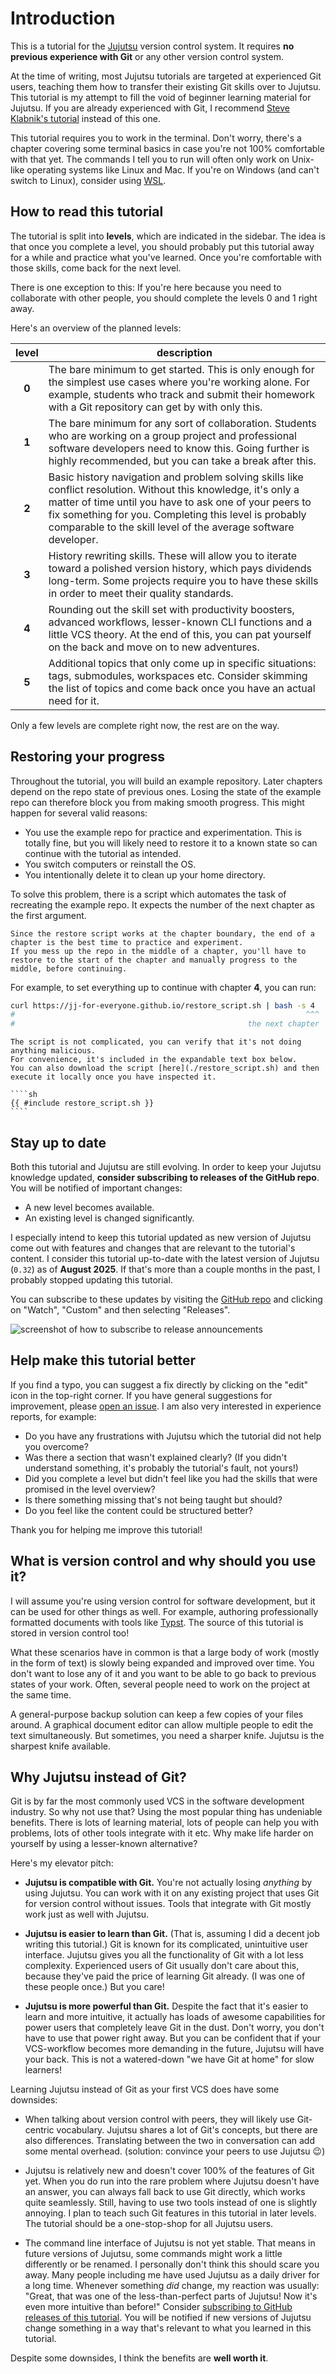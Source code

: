 # Introduction

This is a tutorial for the [Jujutsu](https://github.com/jj-vcs/jj) version control system.
It requires **no previous experience with Git** or any other version control system.

At the time of writing, most Jujutsu tutorials are targeted at experienced Git users, teaching them how to transfer their existing Git skills over to Jujutsu.
This tutorial is my attempt to fill the void of beginner learning material for Jujutsu.
If you are already experienced with Git, I recommend [Steve Klabnik's tutorial](https://steveklabnik.github.io/jujutsu-tutorial) instead of this one.

This tutorial requires you to work in the terminal.
Don't worry, there's a chapter covering some terminal basics in case you're not 100% comfortable with that yet.
The commands I tell you to run will often only work on Unix-like operating systems like Linux and Mac.
If you're on Windows (and can't switch to Linux), consider using [WSL](https://learn.microsoft.com/en-us/windows/wsl/install).

## How to read this tutorial

The tutorial is split into **levels**, which are indicated in the sidebar.
The idea is that once you complete a level, you should probably put this tutorial away for a while and practice what you've learned.
Once you're comfortable with those skills, come back for the next level.

There is one exception to this:
If you're here because you need to collaborate with other people, you should complete the levels 0 and 1 right away.

Here's an overview of the planned levels:

| level | description |
| :-: | --- |
| **0** | The bare minimum to get started. This is only enough for the simplest use cases where you're working alone. For example, students who track and submit their homework with a Git repository can get by with only this. |
| **1** | The bare minimum for any sort of collaboration. Students who are working on a group project and professional software developers need to know this. Going further is highly recommended, but you can take a break after this. |
| **2** | Basic history navigation and problem solving skills like conflict resolution. Without this knowledge, it's only a matter of time until you have to ask one of your peers to fix something for you. Completing this level is probably comparable to the skill level of the average software developer. |
| **3** | History rewriting skills. These will allow you to iterate toward a polished version history, which pays dividends long-term. Some projects require you to have these skills in order to meet their quality standards. |
| **4** | Rounding out the skill set with productivity boosters, advanced workflows, lesser-known CLI functions and a little VCS theory. At the end of this, you can pat yourself on the back and move on to new adventures. |
| **5** | Additional topics that only come up in specific situations: tags, submodules, workspaces etc. Consider skimming the list of topics and come back once you have an actual need for it. |

Only a few levels are complete right now, the rest are on the way.

## Restoring your progress

Throughout the tutorial, you will build an example repository.
Later chapters depend on the repo state of previous ones.
Losing the state of the example repo can therefore block you from making smooth progress.
This might happen for several valid reasons:
- You use the example repo for practice and experimentation.
  This is totally fine, but you will likely need to restore it to a known state so can continue with the tutorial as intended.
- You switch computers or reinstall the OS.
- You intentionally delete it to clean up your home directory.

To solve this problem, there is a script which automates the task of recreating the example repo.
It expects the number of the next chapter as the first argument.

```admonish tip
Since the restore script works at the chapter boundary, the end of a chapter is the best time to practice and experiment.
If you mess up the repo in the middle of a chapter, you'll have to restore to the start of the chapter and manually progress to the middle, before continuing.
```

For example, to set everything up to continue with chapter **4**, you can run:

```sh
curl https://jj-for-everyone.github.io/restore_script.sh | bash -s 4
#                                                                 ^^^
#                                                    the next chapter
```

```admonish info title="Always be careful when executing scripts from the internet!"
The script is not complicated, you can verify that it's not doing anything malicious.
For convenience, it's included in the expandable text box below.
You can also download the script [here](./restore_script.sh) and then execute it locally once you have inspected it.
```

`````admonish note title="Source of restore script" collapsible=true
````sh
{{ #include restore_script.sh }}
````
`````

## Stay up to date

Both this tutorial and Jujutsu are still evolving.
In order to keep your Jujutsu knowledge updated, **consider subscribing to releases of the GitHub repo**.
You will be notified of important changes:
- A new level becomes available.
- An existing level is changed significantly.

I especially intend to keep this tutorial updated as new version of Jujutsu come out with features and changes that are relevant to the tutorial's content.
I consider this tutorial up-to-date with the latest version of Jujutsu (`0.32`) as of **August 2025**.
If that's more than a couple months in the past, I probably stopped updating this tutorial.

You can subscribe to these updates by visiting the [GitHub repo](https://github.com/jj-for-everyone/jj-for-everyone.github.io) and clicking on "Watch", "Custom" and then selecting "Releases".

![screenshot of how to subscribe to release announcements](./watch_releases.png)

## Help make this tutorial better

If you find a typo, you can suggest a fix directly by clicking on the "edit" icon in the top-right corner.
If you have general suggestions for improvement, please [open an issue](https://github.com/jj-for-everyone/jj-for-everyone.github.io/issues/new).
I am also very interested in experience reports, for example:
- Do you have any frustrations with Jujutsu which the tutorial did not help you overcome?
- Was there a section that wasn't explained clearly?
  (If you didn't understand something, it's probably the tutorial's fault, not yours!)
- Did you complete a level but didn't feel like you had the skills that were promised in the level overview?
- Is there something missing that's not being taught but should?
- Do you feel like the content could be structured better?

Thank you for helping me improve this tutorial!

## What is version control and why should you use it?

I will assume you're using version control for software development, but it can be used for other things as well.
For example, authoring professionally formatted documents with tools like [Typst](https://typst.app/).
The source of this tutorial is stored in version control too!

What these scenarios have in common is that a large body of work (mostly in the form of text) is slowly being expanded and improved over time.
You don't want to lose any of it and you want to be able to go back to previous states of your work.
Often, several people need to work on the project at the same time.

A general-purpose backup solution can keep a few copies of your files around.
A graphical document editor can allow multiple people to edit the text simultaneously.
But sometimes, you need a sharper knife.
Jujutsu is the sharpest knife available.

## Why Jujutsu instead of Git?

Git is by far the most commonly used VCS in the software development industry.
So why not use that?
Using the most popular thing has undeniable benefits.
There is lots of learning material, lots of people can help you with problems, lots of other tools integrate with it etc.
Why make life harder on yourself by using a lesser-known alternative?

Here's my elevator pitch:
- **Jujutsu is compatible with Git.**
  You're not actually losing _anything_ by using Jujutsu.
  You can work with it on any existing project that uses Git for version control without issues.
  Tools that integrate with Git mostly work just as well with Jujutsu.

- **Jujutsu is easier to learn than Git.**
  (That is, assuming I did a decent job writing this tutorial.)
  Git is known for its complicated, unintuitive user interface.
  Jujutsu gives you all the functionality of Git with a lot less complexity.
  Experienced users of Git usually don't care about this, because they've paid the price of learning Git already.
  (I was one of these people once.)
  But you care!

- **Jujutsu is more powerful than Git.**
  Despite the fact that it's easier to learn and more intuitive, it actually has loads of awesome capabilities for power users that completely leave Git in the dust.
  Don't worry, you don't have to use that power right away.
  But you can be confident that if your VCS-workflow becomes more demanding in the future, Jujutsu will have your back.
  This is not a watered-down "we have Git at home" for slow learners!

Learning Jujutsu instead of Git as your first VCS does have some downsides:

- When talking about version control with peers, they will likely use Git-centric vocabulary.
  Jujutsu shares a lot of Git's concepts, but there are also differences.
  Translating between the two in conversation can add some mental overhead.
  (solution: convince your peers to use Jujutsu 😉)

- Jujutsu is relatively new and doesn't cover 100% of the features of Git yet.
  When you do run into the rare problem where Jujutsu doesn't have an answer, you can always fall back to use Git directly, which works quite seamlessly.
  Still, having to use two tools instead of one is slightly annoying.
  I plan to teach such Git features in this tutorial in later levels.
  The tutorial should be a one-stop-shop for all Jujutsu users.

- The command line interface of Jujutsu is not yet stable.
  That means in future versions of Jujutsu, some commands might work a little differently or be renamed.
  I personally don't think this should scare you away.
  Many people including me have used Jujutsu as a daily driver for a long time.
  Whenever something _did_ change, my reaction was usually:
  "Great, that was one of the less-than-perfect parts of Jujutsu! Now it's even more intuitive than before!"
  Consider [subscribing to GitHub releases of this tutorial](#stay-up-to-date).
  You will be notified if new versions of Jujutsu change something in a way that's relevant to what you learned in this tutorial.

Despite some downsides, I think the benefits are **well worth it**.
